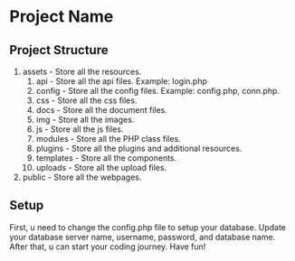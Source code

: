 # Project Name

## Project Structure

1. assets - Store all the resources.
   1. api - Store all the api files. Example: login.php
   2. config - Store all the config files. Example: config.php, conn.php.
   3. css - Store all the css files.
   4. docs - Store all the document files.
   5. img - Store all the images.
   6. js - Store all the js files.
   7. modules - Store all the PHP class files.
   8. plugins - Store all the plugins and additional resources.
   9. templates - Store all the components.
   10. uploads - Store all the upload files.     
2. public - Store all the webpages.

## Setup

First, u need to change the config.php file to setup your database. Update your database server name, username, password, and database name. After that, u can start your coding journey. Have fun!